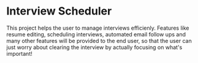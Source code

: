# Interview Scheduler 

This project helps the user to manage interviews efficienly. Features like resume editing, scheduling interviews, automated email follow ups and many other features will be provided to the end user, so that the user can just worry about clearing the interview by actually focusing on what's important!
